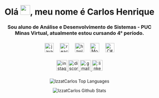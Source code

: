 <h1 align="center">Olá <img src="https://media.tenor.com/images/30169e4a670daf12443df7d2dd140176/tenor.gif" height="32" />, meu nome é Carlos Henrique</h1>
<h3 align="center">Sou aluno de Análise e Desenvolvimento de Sistemas - PUC Minas Virtual, atualmente estou cursando 4° período.</h3>


###

<div align="center">
  <img src="https://cdn.jsdelivr.net/gh/devicons/devicon/icons/javascript/javascript-original.svg" height="30" alt="javascript logo"  />
  <img width="12" />
  <img src="https://cdn.jsdelivr.net/gh/devicons/devicon/icons/react/react-original.svg" height="30" alt="react logo"  />
  <img width="12" />
  <img src="https://cdn.jsdelivr.net/gh/devicons/devicon/icons/html5/html5-original.svg" height="30" alt="html5 logo"  />
  <img width="12" />
  <img src="https://cdn.iconscout.com/icon/free/png-512/free-mongodb-logo-icon-download-in-svg-png-gif-file-formats--wordmark-programming-langugae-freebies-pack-logos-icons-1175140.png?f=webp&w=256" height="30" alt="MongoDB logo"  />
  <img width="12" />
  <img src="https://cdn.jsdelivr.net/gh/devicons/devicon@latest/icons/csharp/csharp-original.svg" height="30" alt="C# logo"  />
</div>

###

<div align="center">
  <a href="[https://www.instagram.com/peiraz_w/](https://www.instagram.com/izzat_carlos/?hl=pt-br)" target="_blank">
    <img src="https://img.shields.io/static/v1?message=Instagram&logo=instagram&label=&color=7DF9FF&logoColor=black&labelColor=7DF9FF&style=for-the-badge" height="35" alt="instagram logo"  />
  </a>
  <a href="Izzat ツ" target="_blank">
    <img src="https://img.shields.io/static/v1?message=Discord&logo=discord&label=&color=837DFF&logoColor=white&labelColor=&style=for-the-badge" height="35" alt="discord logo"  />
  </a>
  <a href="carloskakaa0@gmail.com" target="_blank">
    <img src="https://img.shields.io/static/v1?message=Gmail&logo=gmail&label=&color=D14836&logoColor=white&labelColor=&style=for-the-badge" height="35" alt="gmail logo"  />
  </a>
  <a href="[https://www.linkedin.com/in/gean-pereira-2597481a4/](https://www.linkedin.com/in/carlos-henrique-santos-da-silva-b5634b268/)" target="_blank">
    <img src="https://img.shields.io/static/v1?message=LinkedIn&logo=linkedin&label=&color=0077B5&logoColor=white&labelColor=&style=for-the-badge" height="35" alt="linkedin logo"  />
  </a>
  </div>

  ###

<div align="center">
    <p align="center">
 <img alt="IzzatCarlos Top Languages" src="https://github-readme-stats.vercel.app/api/top-langs/?username=IzzatCarlos&langs_count=6&count_private=true&layout=compact&theme=react&hide_border=true&bg_color=0D1117" />
    </p>
  <p align="center">
<img alt="IzzatCarlos Github Stats" src="https://github-readme-stats.vercel.app/api?username=IzzatCarlos&show_icons=true&count_private=true&theme=react&hide_border=true&bg_color=0D1117" />
    </p>
</div>

###

